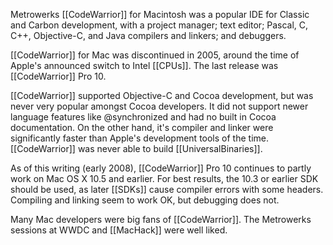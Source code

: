 Metrowerks [[CodeWarrior]] for Macintosh was a popular IDE for Classic and Carbon development, with a project manager; text editor; Pascal, C, C++, Objective-C, and Java compilers and linkers; and debuggers.

[[CodeWarrior]] for Mac was discontinued in 2005, around the time of Apple's announced switch to Intel [[CPUs]]. The last release was [[CodeWarrior]] Pro 10.

[[CodeWarrior]] supported Objective-C and Cocoa development, but was never very popular amongst Cocoa developers.  It did not support newer language features like @synchronized and had no built in Cocoa documentation.  On the other hand, it's compiler and linker were significantly faster than Apple's development tools of the time.  [[CodeWarrior]] was never able to build [[UniversalBinaries]].

As of this writing (early 2008), [[CodeWarrior]] Pro 10 continues to partly work on Mac OS X 10.5 and earlier.  For best results, the 10.3 or earlier SDK should be used, as later [[SDKs]] cause compiler errors with some headers.  Compiling and linking seem to work OK, but debugging does not.

Many Mac developers were big fans of [[CodeWarrior]].  The Metrowerks sessions at WWDC and [[MacHack]] were well liked.